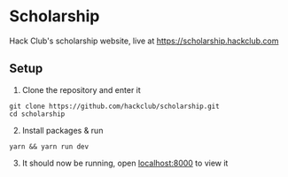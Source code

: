 # Scholarship

Hack Club's scholarship website, live at https://scholarship.hackclub.com

## Setup

1. Clone the repository and enter it
```
git clone https://github.com/hackclub/scholarship.git
cd scholarship
```
2. Install packages & run
```
yarn && yarn run dev
```
3. It should now be running, open [localhost:8000](http://localhost:8000) to view it

